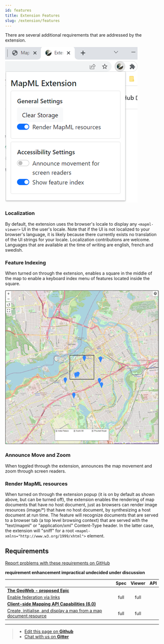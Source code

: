 ```yaml
---
id: features
title: Extension Features 
slug: /extension/features
---
```


There are several additional requirements that are addressed by the extension.

![Extension popup](../assets/img/render-mapml.png)

### Localization

By default, the extension uses the browser's locale to display any `<mapml-viewer>` UI in the user's locale. Note that if the UI is not localized to your browser's language, it is likely because there currently exists no translation of the UI strings for your locale.  Localization contributions are welcome.  Languages that are available at the time of writing are english, french and swedish.

### Feature Indexing

When turned on through the extension, enables a square in the middle of the map to enable a keyboard index menu of features located inside the square. 

![Feature Index Example](../assets/img/feature-index.png)

### Announce Move and Zoom

When toggled through the extension, announces the map movement and zoom through screen readers.

### Render MapML resources

When turned on through the extension popup (it is on by default as shown above, but can be turned off), the extension enables the rendering of map documents that have no host document, just as browsers can render image resources (image/*) that have no host document, by synthesizing a host document at run time.  The feature will recognize documents that are served to a browser tab (a top level browsing context) that are served with the "text/mapml" or "application/xml" Content-Type header. In the latter case, the extension will "sniff" for a root `<mapml- xmlns="http://www.w3.org/1999/xhtml">` element.

## Requirements

[Report problems with these requirements on GitHub](https://github.com/Maps4HTML/HTML-Map-Element-UseCases-Requirements/issues/new?title=-SUMMARIZE+THE+PROBLEM-&body=-DESCRIBE+THE+PROBLEM-)

<p><b><span class="requirement">requirement</span>
<span class="enhancement">enhancement</span>
<span class="impractical">impractical</span>
<span class="undecided">undecided</span>
<span class="discussion">under discussion</span></b></p>

|  | Spec | Viewer | API |
|:---------------------------------------------------------------------------------|:------: |:-----: |:---: |
| [**The GeoWeb - proposed Epic**](https://github.com/Maps4HTML/HTML-Map-Element-UseCases-Requirements/issues/172) |  |  |  |
| <div class="discussion">[Enable federation via links](https://github.com/Maps4HTML/HTML-Map-Element-UseCases-Requirements/issues/19)</div> | full | full |  |
| [**Client-side Mapping API Capabilities (6.0)**](https://maps4html.org/HTML-Map-Element-UseCases-Requirements/#client-apis) |  |  |  |
| <div class="discussion">[Create, initialise, and display a map from a map document resource](https://github.com/Maps4HTML/HTML-Map-Element-UseCases-Requirements/issues/259)</div> | full | full |  |

---

> - [Edit this page on **Github**](https://github.com/Maps4HTML/web-map-doc/edit/main/docs/elements/extent.md)
> - [Chat with us on **Gitter**](https://gitter.im/Maps4HTML/chat)
